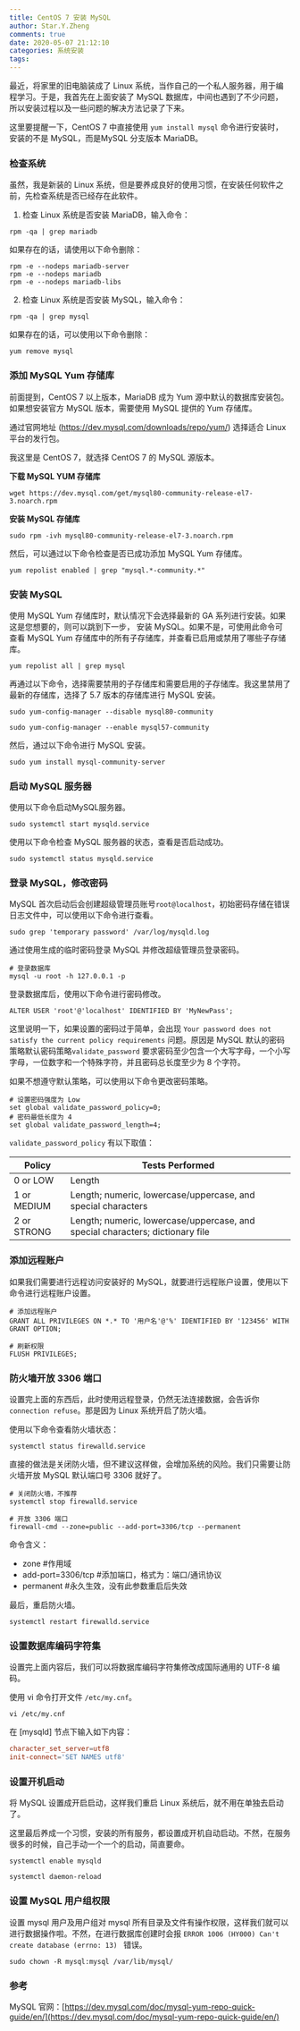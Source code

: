 ```yaml
---
title: CentOS 7 安装 MySQL
author: Star.Y.Zheng
comments: true
date: 2020-05-07 21:12:10
categories: 系统安装
tags:
---
```


最近，将家里的旧电脑装成了 Linux 系统，当作自己的一个私人服务器，用于编程学习。于是，我首先在上面安装了 MySQL 数据库，中间也遇到了不少问题，所以安装过程以及一些问题的解决方法记录了下来。

<!-- more -->

这里要提醒一下，CentOS 7 中直接使用 `yum install mysql` 命令进行安装时，安装的不是 MySQL，而是MySQL 分支版本 MariaDB。

### 检查系统

虽然，我是新装的 Linux 系统，但是要养成良好的使用习惯，在安装任何软件之前，先检查系统是否已经存在此软件。

1. 检查 Linux 系统是否安装 MariaDB，输入命令：

```shell
rpm -qa | grep mariadb
```
如果存在的话，请使用以下命令删除：

```shell
rpm -e --nodeps mariadb-server
rpm -e --nodeps mariadb
rpm -e --nodeps mariadb-libs
```

2. 检查 Linux 系统是否安装 MySQL，输入命令：

```shell
rpm -qa | grep mysql
```

如果存在的话，可以使用以下命令删除：

```shell
yum remove mysql
```

### 添加 MySQL Yum 存储库

前面提到，CentOS 7 以上版本，MariaDB 成为 Yum 源中默认的数据库安装包。如果想安装官方 MySQL 版本，需要使用 MySQL 提供的 Yum 存储库。

通过官网地址 (https://dev.mysql.com/downloads/repo/yum/) 选择适合 Linux 平台的发行包。

我这里是 CentOS 7，就选择 CentOS 7 的 MySQL 源版本。

**下载 MySQL YUM 存储库**

```shell
wget https://dev.mysql.com/get/mysql80-community-release-el7-3.noarch.rpm
```

**安装 MySQL 存储库**

```shell
sudo rpm -ivh mysql80-community-release-el7-3.noarch.rpm
```

然后，可以通过以下命令检查是否已成功添加 MySQL Yum 存储库。

```shell
yum repolist enabled | grep "mysql.*-community.*"
```


### 安装 MySQL

使用 MySQL Yum 存储库时，默认情况下会选择最新的 GA 系列进行安装。如果这是您想要的，则可以跳到下一步， 安装 MySQL。如果不是，可使用此命令可查看 MySQL Yum 存储库中的所有子存储库，并查看已启用或禁用了哪些子存储库。

```shell
yum repolist all | grep mysql
```

再通过以下命令，选择需要禁用的子存储库和需要启用的子存储库。我这里禁用了最新的存储库，选择了 5.7 版本的存储库进行 MySQL 安装。

```shell
sudo yum-config-manager --disable mysql80-community

sudo yum-config-manager --enable mysql57-community
```
然后，通过以下命令进行 MySQL 安装。

```shell
sudo yum install mysql-community-server
```

### 启动 MySQL 服务器

使用以下命令启动MySQL服务器。

```shell
sudo systemctl start mysqld.service
```
使用以下命令检查 MySQL 服务器的状态，查看是否启动成功。

```shell
sudo systemctl status mysqld.service
```

### 登录 MySQL，修改密码

MySQL 首次启动后会创建超级管理员账号`root@localhost`，初始密码存储在错误日志文件中，可以使用以下命令进行查看。

```shell
sudo grep 'temporary password' /var/log/mysqld.log
```

通过使用生成的临时密码登录 MySQL 并修改超级管理员登录密码。

```shell
# 登录数据库
mysql -u root -h 127.0.0.1 -p
```
登录数据库后，使用以下命令进行密码修改。

```shell
ALTER USER 'root'@'localhost' IDENTIFIED BY 'MyNewPass';
```
这里说明一下，如果设置的密码过于简单，会出现 `Your password does not satisfy the current policy requirements` 问题。原因是 MySQL 默认的密码策略默认密码策略`validate_password` 要求密码至少包含一个大写字母，一个小写字母，一位数字和一个特殊字符，并且密码总长度至少为 8 个字符。

如果不想遵守默认策略，可以使用以下命令更改密码策略。

```shell
# 设置密码强度为 Low
set global validate_password_policy=0;
# 密码最低长度为 4
set global validate_password_length=4;
```

`validate_password_policy` 有以下取值：

| Policy |Tests Performed|
| --- | --- |
|0 or LOW |	Length
|1 or MEDIUM	|Length; numeric, lowercase/uppercase, and special characters|
|2 or STRONG|Length; numeric, lowercase/uppercase, and special characters; dictionary file|

### 添加远程账户

如果我们需要进行远程访问安装好的 MySQL，就要进行远程账户设置，使用以下命令进行远程账户设置。

```shell
# 添加远程账户
GRANT ALL PRIVILEGES ON *.* TO '用户名'@'%' IDENTIFIED BY '123456' WITH GRANT OPTION;

# 刷新权限
FLUSH PRIVILEGES; 
```

### 防火墙开放 3306 端口

设置完上面的东西后，此时使用远程登录，仍然无法连接数据，会告诉你 `connection refuse`。那是因为 Linux 系统开启了防火墙。

使用以下命令查看防火墙状态：

```shell
systemctl status firewalld.service
```

直接的做法是关闭防火墙，但不建议这样做，会增加系统的风险。我们只需要让防火墙开放 MySQL 默认端口号 3306 就好了。

```shell
# 关闭防火墙，不推荐
systemctl stop firewalld.service

# 开放 3306 端口
firewall-cmd --zone=public --add-port=3306/tcp --permanent
```

命令含义：
- zone #作用域
- add-port=3306/tcp #添加端口，格式为：端口/通讯协议
- permanent #永久生效，没有此参数重启后失效

最后，重启防火墙。

```shell
systemctl restart firewalld.service
```

### 设置数据库编码字符集

设置完上面内容后，我们可以将数据库编码字符集修改成国际通用的 UTF-8 编码。

使用 vi 命令打开文件 `/etc/my.cnf`。

```shell
vi /etc/my.cnf
```
在 [mysqld] 节点下输入如下内容：

```cnf
character_set_server=utf8
init-connect='SET NAMES utf8'
```

### 设置开机启动

将 MySQL 设置成开启启动，这样我们重启 Linux 系统后，就不用在单独去启动了。

这里最后养成一个习惯，安装的所有服务，都设置成开机自动启动。不然，在服务很多的时候，自己手动一个一个的启动，简直要命。

```shell
systemctl enable mysqld

systemctl daemon-reload
```

### 设置 MySQL 用户组权限
设置 mysql 用户及用户组对 mysql 所有目录及文件有操作权限，这样我们就可以进行数据操作啦。不然，在进行数据库创建时会报 `ERROR 1006 (HY000) Can't create database (errno: 13) ` 错误。

```shell
sudo chown -R mysql:mysql /var/lib/mysql/
```

### 参考

MySQL 官网：[https://dev.mysql.com/doc/mysql-yum-repo-quick-guide/en/](https://dev.mysql.com/doc/mysql-yum-repo-quick-guide/en/)
